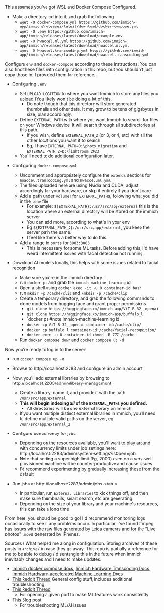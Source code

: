 This assumes you've got WSL and Docker Compose Configured. 

- Make a directory, cd into it, and grab the following
  - `wget -O docker-compose.yml https://github.com/immich-app/immich/releases/latest/download/docker-compose.yml`
  - `wget -O .env https://github.com/immich-app/immich/releases/latest/download/example.env`
  - `wget -O hwaccel.ml.yml https://github.com/immich-app/immich/releases/latest/download/hwaccel.ml.yml`
  - `wget -O hwaccel.transcoding.yml https://github.com/immich-app/immich/releases/latest/download/hwaccel.transcoding.yml`

Configure `env` and `docker-compose` according to these instructions. You can also find these files with configuration in this repo, but you shouldn't just copy those in, I provided them for reference. 

- Configuring `.env`
  - Set `UPLOAD_LOCATION` to where you want Immich to store any files you upload (You likely won't be doing a lot of this.
    - Do note though that this directory will store generated thumbnails and other data. It may grow to be tens of gigabytes in size, plan accordingly.
  - Define `EXTERNAL_PATH` with where you want Immich to search for files on your Windows device. It will search through all subdirectories at this path.
    - If you wish, define `EXTERNAL_PATH_2` (or 3, or 4, etc) with all the other locations you want it to search.
    - Eg, I have `EXTERNAL_PATH=D:\photo_migration` and `EXTERNAL_PATH_2=D:\lightroom_2023`
  - You'll need to do additional configuration later.    


- Configuring `docker-compose.yml`
  -  Uncomment and appropriately configure the `extends` sections for `hwaccel.transcoding.yml` and `hwaccel.ml.yml`
    - The files uploaded here are using Nvidia and CUDA, adjust accordingly for your hardware, or skip it entirely if you don't care
  - Add a path under `volumes` for `EXTERNAL_PATH`s, following what you did in the `.env` file
    - For example: `${EXTERNAL_PATH}:/usr/src/app/external` this is the location where an external directory will be stored on the immich server
    - You can add more, according to what's in your env
    - Eg `${EXTERNAL_PATH_2}:/usr/src/app/external`, you keep the server path the same.
    - I feel like there's a better way to do this.
  - Add a range to `ports` for `3003:3003`
    - This is necessary for some ML tasks. Before adding this, I'd have weird intermittent issues with facial detection not running

- Download AI models locally, this helps with some issues related to facial recognition
  - Make sure you're in the immich directory  
  - run `docker ps` and grab the `immich-machine-learning` id
  - Open a shell using `docker exec -it -u 0 container-id bash`
  - run `mkdir -p /cache/clip` and `/mkdir -p /cache/clip`
  - Create a temporary directory, and grab the following commands to clone models from hugging face and grant proper permissions
    - `git clone https://huggingface.co/immich-app/ViT-B-32__openai`
    - `git clone https://huggingface.co/immich-app/buffalo_l`
    - `docker ps #note immich-machine-learning id
    - `docker cp ViT-B-32__openai container-id:/cache/clip/`
    - `docker cp buffalo_l container-id:/cache/facial-recognition/`
    - `docker exec -u 0 container-id chmod -R 777 /cache`
  - Run `docker compose down` and `docker compose up -d`

Now you're ready to log in to the server! 
- run `docker compose up -d`
- Browse to http://localhost:2283 and configure an admin account

- Now, you'll add external libraries by browsing to http://localhost:2283/admin/library-management
  - Create a library, name it, and provide it with the path `/usr/src/app/external`
  - **This will begin indexing *all* of the `EXTERNAL_PATH`s you defined.**
    - All directories will be one external library on Immich
  - If you want multiple distinct external libraries in Immich, you'll need to define multiple valid paths on the server, eg `/usr/src/app/external_2`


- Configure concurrency for jobs
  - Depending on the resources available, you'll want to play around with concurrency limits under job settings here: http://localhost:2283/admin/system-settings?isOpen=job
  - Note that setting a super high limit (Eg, 2000) even on a very-well provisioned machine will be counter-productive and cause issues
  - I'd recommend experimenting by gradually increasing these from the default
- Run jobs at  http://localhost:2283/admin/jobs-status
  - In particular, run `External Libraries` to kick things off, and then make sure thumbnails, smart search, etc are generating.
  - Depending on the size of your library and your machine's resources, this can take a long time


From here, you should be good to go! I'd recommend monitoring logs occasionally to see if any problems occur. In particular, I've found ffmpeg has issues with the raw files generated by Leica cameras and for the "Live photos" `.mov`s generated by iPhones. 





Sources / What helped me along in configuration. Storing archives of these posts in `archive/` in case they go away.
This repo is partially a reference for me to be able to debug / disentangle this in the future when immich inevitably changes and I need to make updates. 

- [Immich docker compose docs](https://immich.app/docs/install/docker-compose/), [Immich Hardware Transcoding Docs](https://immich.app/docs/features/hardware-transcoding/),[ Immich Hardware-accelerated Machine Learning Docs](https://immich.app/docs/features/ml-hardware-acceleration/)
- [This Reddit Thread](https://www.reddit.com/r/immich/comments/1b5u6p2/comment/ktn7g2p/?utm_source=share&utm_medium=web3x&utm_name=web3xcss&utm_term=1&utm_content=share_button) General config stuff, includes additional troubleshooting
- [This Reddit Thread](https://www.reddit.com/r/immich/comments/1i9un56/comment/m95fey1/?utm_source=share&utm_medium=web3x&utm_name=web3xcss&utm_term=1&utm_content=share_button)
  - For opening a given port to make ML features work consistently
- [This Blog post](https://www.ephestione.it/immich-manually-download-machine-learning-ai-models/)
  - For troubleshooting ML/AI issues
